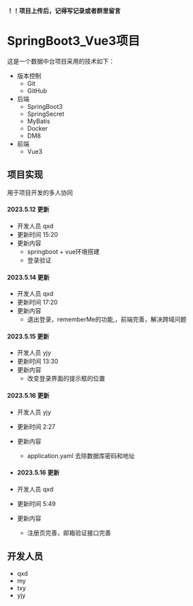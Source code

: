 **！！项目上传后，记得写记录或者群里留言**

# SpringBoot3_Vue3项目

这是一个数据中台项目采用的技术如下：
- 版本控制
  - Git 
  - GitHub
- 后端
  - SpringBoot3
  - SpringSecret
  - MyBatis
  - Docker
  - DM8
- 前端
  - Vue3

## 项目实现
用于项目开发的多人协同

#### 2023.5.12 更新
- 开发人员 qxd
- 更新时间 15:20
- 更新内容
  - springboot + vue环境搭建
  - 登录验证

#### 2023.5.14 更新
- 开发人员 qxd
- 更新时间 17:20
- 更新内容
  - 退出登录，rememberMe的功能,，前端完善，解决跨域问题
#### 2023.5.15 更新
- 开发人员 yjy
- 更新时间 13:30
- 更新内容
  - 改变登录界面的提示框的位置

#### 2023.5.16 更新
- 开发人员 yjy
- 更新时间 2:27
- 更新内容
  - application.yaml 去除数据库密码和地址


- #### 2023.5.16 更新
- 开发人员 qxd
- 更新时间 5:49
- 更新内容
  - 注册页完善，邮箱验证接口完善

## 开发人员
- qxd
- my
- txy
- yjy
